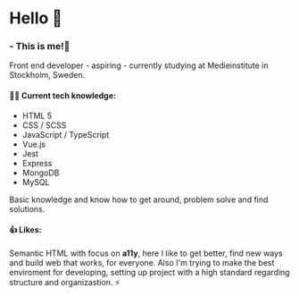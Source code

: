 # Hello :wave:

### - This is me!:rocket:

Front end developer - aspiring - currently studying at Medieinstitute in Stockholm, Sweden.

#### :student: Current tech knowledge:
  - HTML 5
  - CSS / SCSS
  - JavaScript / TypeScript
  - Vue.js
  - Jest
  - Express
  - MongoDB
  - MySQL
  
  Basic knowledge and know how to get around, problem solve and find solutions.
  
#### :thumbsup: Likes:
Semantic HTML with focus on <b>a11y</b>, here I like to get better, find new ways and build web that works, for everyone. Also I'm trying to make the best enviroment for developing, setting up project with a high standard regarding structure and organizastion. :zap:
 

<!---
JoeldelPilar/JoeldelPilar is a ✨ special ✨ repository because its `README.md` (this file) appears on your GitHub profile.
You can click the Preview link to take a look at your changes.
--->
